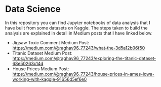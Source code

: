 # Data Science

In this repository you can find Jupyter notebooks of data analysis that I have built from some datasets on Kaggle. The steps taken to build the analysis are explained in detail in Medium posts that I have linked below.

- Jigsaw Toxic Comment Medium Post: https://medium.com/@raghav96_77243/what-the-3d5a12b06f50
- Titanic Dataset Medium Post: https://medium.com/@raghav96_77243/exploring-the-titanic-dataset-68e50263c14d
- House Prices Medium Post: https://medium.com/@raghav96_77243/house-prices-in-ames-iowa-working-with-kaggle-91656d5ef6e0

